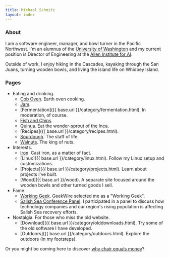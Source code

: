 ```yaml
---
title: Michael Schmitz
layout: index
---
```


### About

I am a software engineer, manager, and bowl turner in the Pacific Northwest.
I'm an alumnus of the [University of Washington](http://www.washington.edu/)
and my current position is Director of Engineering at the [Allen Institute for AI](http://www.allenai.org).

Outside of work, I enjoy hiking in the Cascades, kayaking through the San
Juans, turning wooden bowls, and living the island life on Whidbey Island.

### Pages

*  Eating and drinking.
    - [Cob Oven](/food/coboven.html). Earth oven cooking.
    - [Jam](/food/jam.html).
    - [Fermentation]({{ base.url }}/category/fermentation.html). In moderation, of course.
    - [Fish and Chips](/food/fishnchips.html).
    - [Quinua](/food/quinua.html). Eat the wonder-sprout of the Inca.
    - [Recipes]({{ base.url }}/category/recipes.html).
    - [Sourdough](/food/sourdough.html). The staff of life.
    - [Walnuts](/food/walnuts.html). The king of nuts.
*  Interests.
    - [Iron](/pages/castiron.html). Cast iron, as a matter of fact.
    - [Linux]({{ base.url }}/category/linux.html). Follow my Linux setup and customizations.
    - [Projects]({{ base.url }}/category/projects.html). Learn about projects I've built.
    - [Wood]({{ base.url }}/wood). A separate site focused around the wooden bowls and other turned goods I sell.
*  Fame.
    - [Working Geek](https://www.geekwire.com/2018/working-geek-artificial-intelligence-engineering-leader-michael-schmitz-loves-github-google-pixel-list-making/).  GeekWire selected me as a "Working Geek".
    - [Salish Sea Conference Panel](https://www.eopugetsound.org/magazine/ssec2018/digital-tech).  I participated in a panel to discuss how technology companies and our region's rising population is affecting Salish Sea recovery efforts.
* Nostalgia. For those who miss the old website.
    - [Download]({{ base.url }}/category/olddownloads.html). Try some of the old software I have developed.
    - [Outdoors]({{ base.url }}/category/outdoors.html). Explore the outdoors (in my footsteps).

Or you might be coming here to discover [why chair equals money](pages/chaireqmoney.html)?

